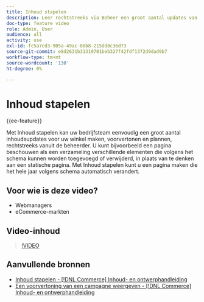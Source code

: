 ```yaml
---
title: Inhoud stapelen
description: Leer rechtstreeks via Beheer een groot aantal updates van de inhoud voor uw winkel maken, hiervan een voorvertoning weergeven en plannen.
doc-type: feature video
role: Admin, User
audience: all
activity: use
exl-id: fc5a7cd3-905a-49ac-86b8-215dd8c36d73
source-git-commit: e8d2631b31319701beb327f42fdf1372d9dad9b7
workflow-type: tm+mt
source-wordcount: '138'
ht-degree: 0%

---
```


# Inhoud stapelen

{{ee-feature}}

Met Inhoud stapelen kan uw bedrijfsteam eenvoudig een groot aantal inhoudsupdates voor uw winkel maken, voorvertonen en plannen, rechtstreeks vanuit de beheerder. U kunt bijvoorbeeld een pagina beschouwen als een verzameling verschillende elementen die volgens het schema kunnen worden toegevoegd of verwijderd, in plaats van te denken aan een statische pagina. Met Inhoud stapelen kunt u een pagina maken die het hele jaar volgens schema automatisch verandert.

## Voor wie is deze video?

- Webmanagers
- eCommerce-markten

## Video-inhoud

>[!VIDEO](https://video.tv.adobe.com/v/343784?quality=12&learn=on)

## Aanvullende bronnen

- [Inhoud stapelen - [!DNL Commerce] Inhoud- en ontwerphandleiding](https://experienceleague.adobe.com/docs/commerce-admin/content-design/staging/content-staging.html)
- [Een voorvertoning van een campagne weergeven - [!DNL Commerce] Inhoud- en ontwerphandleiding](https://experienceleague.adobe.com/docs/commerce-admin/content-design/staging/content-staging-preview.html)
